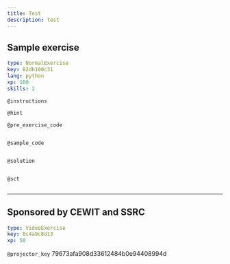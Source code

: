 ```yaml
---
title: Test
description: Test
---
```


## Sample exercise

```yaml
type: NormalExercise
key: 82db100c31
lang: python
xp: 100
skills: 2
```



`@instructions`


`@hint`


`@pre_exercise_code`
```{python}

```

`@sample_code`
```{python}

```

`@solution`
```{python}

```

`@sct`
```{python}

```

---

## Sponsored by CEWIT and SSRC

```yaml
type: VideoExercise
key: 0c4a9c8d13
xp: 50
```

`@projector_key`
79673afa908d33612484b0e94408994d
